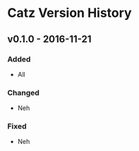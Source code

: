 # Catz Version History

## v0.1.0 - 2016-11-21

### Added
- All

### Changed
- Neh

### Fixed
- Neh
